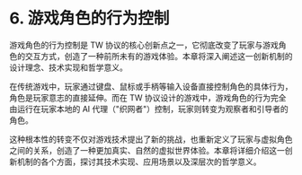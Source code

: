 # 6. 游戏角色的行为控制

游戏角色的行为控制是 TW 协议的核心创新点之一，它彻底改变了玩家与游戏角色的交互方式，创造了一种前所未有的游戏体验。本章将深入阐述这一创新机制的设计理念、技术实现和哲学意义。

在传统游戏中，玩家通过键盘、鼠标或手柄等输入设备直接控制角色的具体行为，角色是玩家意志的直接延伸。而在 TW 协议设计的游戏中，游戏角色的行为完全由运行在玩家本地的 AI 代理（"织网者"）控制，玩家则转变为观察者和引导者的角色。

这种根本性的转变不仅对游戏技术提出了新的挑战，也重新定义了玩家与虚拟角色之间的关系，创造了一种更加真实、自然的虚拟世界体验。本章将详细介绍这一创新机制的各个方面，探讨其技术实现、应用场景以及深层次的哲学意义。
